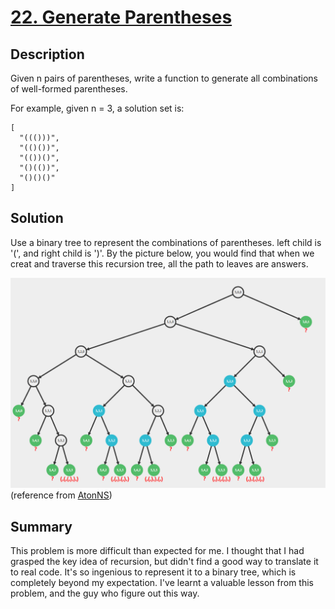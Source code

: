 # [22. Generate Parentheses](https://leetcode.com/problems/generate-parentheses/)

## Description

Given n pairs of parentheses, write a function to generate all combinations of well-formed parentheses.

For example, given n = 3, a solution set is:

```example
[
  "((()))",
  "(()())",
  "(())()",
  "()(())",
  "()()()"
]
```


## Solution
Use a binary tree to represent the combinations of parentheses.
left child is '(', and right child is ')'. By the picture below, you would find that when we creat and traverse this recursion tree, all the path to leaves are answers.

![ex](./ex.PNG)
(reference from [AtonNS](https://leetcode.com/problems/generate-parentheses/discuss/508114/Best-backtracking-explanation-(pictures)-and-c%2B%2B-code))

## Summary
This problem is more difficult than expected for me. I thought that I had grasped the key idea of recursion, but didn't find a good way to translate it to real code. It's so ingenious to represent it to a binary tree, which is completely beyond my expectation. I've learnt a valuable lesson from this problem, and the guy who figure out this way.
